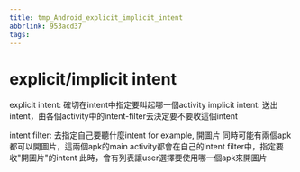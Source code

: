 ```yaml
---
title: tmp_Android_explicit_implicit_intent
abbrlink: 953acd37
tags:
---
```

explicit/implicit intent
===

explicit intent: 確切在intent中指定要叫起哪一個activity
implicit intent: 送出intent，由各個activity中的intent-filter去決定要不要收這個intent

intent filter: 去指定自己要聽什麼intent
for example, 開圖片
同時可能有兩個apk都可以開圖片，這兩個apk的main activity都會在自己的intent filter中，指定要收"開圖片"的intent
此時，會有列表讓user選擇要使用哪一個apk來開圖片